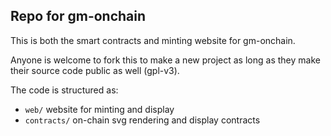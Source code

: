 ## Repo for gm-onchain

This is both the smart contracts and minting website for gm-onchain.

Anyone is welcome to fork this to make a new project as long as they make their source code public as well (gpl-v3).

The code is structured as:
* `web/` website for minting and display
* `contracts/` on-chain svg rendering and display contracts


